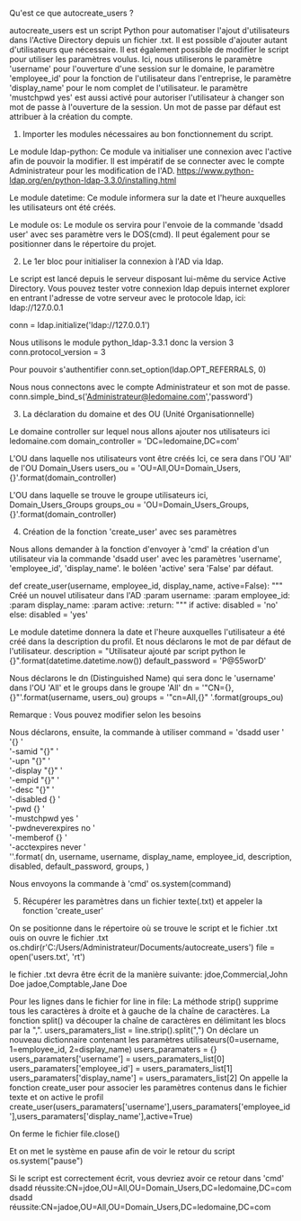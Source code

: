 
Qu'est ce que autocreate_users ?

autocreate_users est un script Python pour automatiser l'ajout d'utilisateurs dans l'Active Directory depuis un fichier .txt. Il est possible d'ajouter autant d'utilisateurs que nécessaire. Il est également possible de modifier le script pour utiliser les paramètres voulus. Ici, nous utiliserons le paramètre 'username' pour l'ouverture d'une session sur le domaine, le paramètre 'employee_id' pour la fonction de l'utilisateur dans l'entreprise, le paramètre 'display_name' pour le nom complet de l'utilisateur. le paramètre 'mustchpwd yes' est aussi activé pour autoriser l'utilisateur à changer son mot de passe à l'ouverture de la session. Un mot de passe par défaut est attribuer à la création du compte.
1. Importer les modules nécessaires au bon fonctionnement du script.

Le module ldap-python: Ce module va initialiser une connexion avec l'active afin de pouvoir la modifier. Il est impératif de se connecter avec le compte Administrateur pour les modification de l'AD.
https://www.python-ldap.org/en/python-ldap-3.3.0/installing.html

Le module datetime: Ce module informera sur la date et l'heure auxquelles les utilisateurs ont été créés.

Le module os: Le module os servira pour l'envoie de la commande 'dsadd user' avec ses paramètre vers le DOS(cmd). Il peut également pour se positionner dans le répertoire du projet.

2. Le 1er bloc pour initialiser la connexion à l'AD via ldap.

Le script est lancé depuis le serveur disposant lui-même du service Active Directory. Vous pouvez tester votre connexion ldap depuis internet explorer en entrant l'adresse de votre serveur avec le protocole ldap, ici: ldap://127.0.0.1

conn = ldap.initialize('ldap://127.0.0.1')

Nous utilisons le module python_ldap-3.3.1 donc la version 3
conn.protocol_version = 3

Pour pouvoir s'authentifier
conn.set_option(ldap.OPT_REFERRALS, 0)

Nous nous connectons avec le compte Administrateur et son mot de passe.
conn.simple_bind_s('Administrateur@ledomaine.com','password')

3. La déclaration du domaine et des OU (Unité Organisationnelle)

Le domaine controller sur lequel nous allons ajouter nos utilisateurs
ici ledomaine.com
domain_controller = 'DC=ledomaine,DC=com'

L'OU dans laquelle nos utilisateurs vont être créés Ici, ce sera dans l'OU 'All' de l'OU Domain_Users 
users_ou = 'OU=All,OU=Domain_Users,{}'.format(domain_controller)

L'OU dans laquelle se trouve le groupe utilisateurs ici, Domain_Users_Groups
groups_ou = 'OU=Domain_Users_Groups,{}'.format(domain_controller)

4. Création de la fonction 'create_user' avec ses paramètres

Nous allons demander à la fonction d'envoyer à 'cmd' la création d'un utilisateur via la commande 'dsadd user' avec les paramètres 'username', 'employee_id', 'display_name'. le boléen 'active' sera 'False' par défaut.

def create_user(username, employee_id, display_name, active=False):
"""
Créé un nouvel utilisateur dans l'AD
:param username:
:param employee_id:
:param display_name:
:param active:
:return:
"""
if active:
disabled = 'no'
else:
disabled = 'yes'

Le module datetime donnera la date et l'heure auxquelles l'utilisateur a été créé dans la description du profil.
Et nous déclarons le mot de par défaut de l'utilisateur.
description = "Utilisateur ajouté par script python le {}".format(datetime.datetime.now())
default_password = 'P@55worD'

Nous déclarons le dn (Distinguished Name) qui sera donc le 'username' dans l'OU 'All' et le groups dans le groupe 'All'
dn = '"CN={},{}"'.format(username, users_ou)
groups = '"cn=All,{}" '.format(groups_ou)

Remarque : Vous pouvez modifier selon les besoins

Nous déclarons, ensuite, la commande à utiliser
command = 'dsadd user ' \
'{} ' \
'-samid "{}" ' \
'-upn "{}" ' \
'-display "{}" ' \
'-empid "{}" ' \
'-desc "{}" ' \
'-disabled {} ' \
'-pwd {} ' \
'-mustchpwd yes ' \
'-pwdneverexpires no ' \
'-memberof {} ' \
'-acctexpires never ' \
''.format( dn, username, username, display_name, employee_id, description, disabled, default_password, groups, )

Nous envoyons la commande à 'cmd'
os.system(command)

5. Récupérer les paramètres dans un fichier texte(.txt) et appeler la fonction 'create_user'

On se positionne dans le répertoire où se trouve le script et le fichier .txt ouis on ouvre le fichier .txt 
os.chdir(r'C:/Users/Administrateur/Documents/autocreate_users') 
file = open('users.txt', 'rt')

le fichier .txt devra être écrit de la manière suivante:
jdoe,Commercial,John Doe
jadoe,Comptable,Jane Doe

Pour les lignes dans le fichier
for line in file:
La méthode strip() supprime tous les caractères à droite et à gauche de la chaîne de caractères.
La fonction split() va découper la chaîne de caractères en délimitant les blocs par la ",".
users_paramaters_list = line.strip().split(",")
On déclare un nouveau dictionnaire contenant les paramètres utilisateurs(0=username, 1=employee_id, 2=display_name)
users_paramaters = {}
users_paramaters['username'] = users_paramaters_list[0]
users_paramaters['employee_id'] = users_paramaters_list[1]
users_paramaters['display_name'] = users_paramaters_list[2]
On appelle la fonction create_user pour associer les paramètres contenus dans le fichier texte et on active le profil
create_user(users_paramaters['username'],users_paramaters['employee_id'],users_paramaters['display_name'],active=True)

On ferme le fichier
file.close()

Et on met le système en pause afin de voir le retour du script
os.system("pause")

Si le script est correctement écrit, vous devriez avoir ce retour dans 'cmd'
dsadd réussite:CN=jdoe,OU=All,OU=Domain_Users,DC=ledomaine,DC=com
dsadd réussite:CN=jadoe,OU=All,OU=Domain_Users,DC=ledomaine,DC=com
